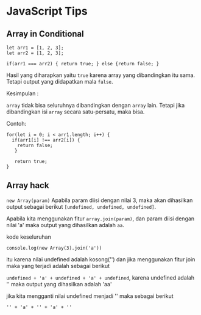 # JavaScript Tips

## Array in Conditional
```
let arr1 = [1, 2, 3];
let arr2 = [1, 2, 3];

if(arr1 === arr2) { return true; } else {return false; }
```

Hasil yang diharapkan yaitu `true` karena array yang dibandingkan itu sama. Tetapi output yang didapatkan mala `false`.

Kesimpulan :

`array` tidak bisa seluruhnya dibandingkan dengan `array` lain. Tetapi jika dibandingkan isi `array` secara satu-persatu, maka
bisa. 

Contoh:

```
for(let i = 0; i < arr1.length; i++) {
  if(arr1[i] !== arr2[i]) {
    return false;
   }
   
   return true;
}
```

## Array hack
`new Array(param)` Apabila param diisi dengan nilai 3, maka akan dihasilkan output sebagai berikut
`[undefined, undefined, undefined]`.

Apabila kita menggunakan fitur `array.join(param)`, dan param diisi dengan nilai 'a' maka output yang dihasilkan adalah
`aa`.

kode keseluruhan
```
console.log(new Array(3).join('a'))
```

itu karena nilai undefined adalah kosong('') dan jika menggunakan fitur join maka yang terjadi adalah sebagai berikut

`undefined + 'a' + undefined + 'a' + undefined`, karena undefined adalah '' maka output yang dihasilkan adalah 'aa'

jika kita mengganti nilai undefined menjadi '' maka sebagai berikut
```
'' + 'a' + '' + 'a' + ''
```
